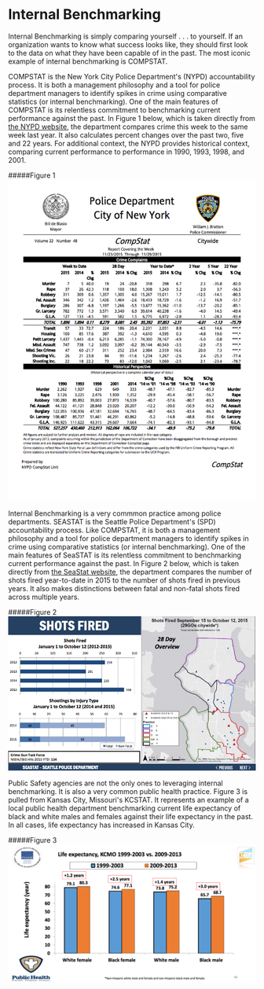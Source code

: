 # Internal Benchmarking

Internal Benchmarking is simply comparing yourself . . . to yourself. If an organization wants to know what success looks like, they should first look to the data on what they have been capable of in the past. The most iconic example of internal benchmarking is COMPSTAT.

COMPSTAT is the New York City Police Department's (NYPD) accountability process. It is both a management philosophy and a tool for police department managers to identify spikes in crime using comparative statistics (or internal benchmarking). One of the main features of COMPSTAT is its relentless commitment to benchmarking current performance against the past. In Figure 1 below, which is taken directly from [the NYPD website](http://www.nyc.gov/html/nypd/downloads/pdf/crime_statistics/cs-en-us-city.pdf), the department compares crime this week to the same week last year. It also calculates percent changes over the past two, five and 22 years. For additional context, the NYPD provides historical context, comparing current performance to performance in 1990, 1993, 1998, and 2001. 

#####Figure 1
<img src="https://raw.githubusercontent.com/centerforgov/benchmarking/master/Figures/Internal%20Benchmarking%20Example.png">

Internal Benchmarking is a very commmon practice among police departments. SEASTAT is the Seattle Police Department's (SPD) accountability process. Like COMPSTAT, it is both a management philosophy and a tool for police department managers to identify spikes in crime using comparative statistics (or internal benchmarking). One of the main features of SeaSTAT is its relentless commitment to benchmarking current performance against the past. In Figure 2 below, which is taken directly from [the SeaStat website](http://www.seattle.gov/Documents/Departments/Police/SeaStat/SeaStat_ppt_20151014.pdf), the department compares the number of shots fired year-to-date in 2015 to the number of shots fired in previous years. It also makes distinctions between fatal and non-fatal shots fired across multiple years. 

#####Figure 2
<img src="https://raw.githubusercontent.com/centerforgov/benchmarking/master/Figures/Internal%20Benchmarking%20Example%202.png">

Public Safety agencies are not the only ones to leveraging internal benchmarking. It is also a very common public health practice. Figure 3 is pulled from Kansas City, Missouri's KCSTAT. It represents an example of a local public health department benchmarking current life expectancy of black and white males and females against their life expectancy in the past. In all cases, life expectancy has increased in Kansas City. 

#####Figure 3
<img src="https://raw.githubusercontent.com/centerforgov/benchmarking/master/Figures/Internal%20Benchmarking%20Example%203.png">


